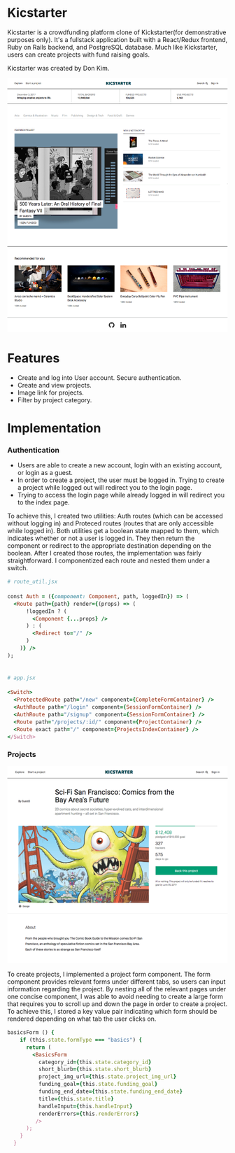 # Kicstarter
 
Kicstarter is a crowdfunding platform clone of Kickstarter(for demonstrative purposes only). It's a fullstack application built with a React/Redux frontend, Ruby on Rails backend, and PostgreSQL database. Much like Kickstarter, users can create projects with fund raising goals.

Kicstarter was created by Don Kim.

[![](https://raw.githubusercontent.com/10KD/FSP/master/Screen%20Shot%202017-12-03%20at%202.06.19%20PM.png)](https://kicstarter.herokuapp.com)

# Features

* Create and log into User account. Secure authentication.
* Create and view projects.
* Image link for projects.
* Filter by project category.


# Implementation

### Authentication

* Users are able to create a new account, login with an existing account, or login as a guest.
* In order to create a project, the user must be logged in. Trying to create a project while logged out will redirect you to the login page.
* Trying to access the login page while already logged in will redirect you to the index page.

To achieve this, I created two utilities: Auth routes (which can be accessed without logging in) and Proteced routes (routes that are only accessible while logged in). Both utilities get a boolean state mapped to them, which indicates whether or not a user is logged in. They then return the component or redirect to the appropriate destination depending on the boolean. After I created those routes, the implementation was fairly straightforward. I componentized each route and nested them under a switch.
```ruby
# route_util.jsx

const Auth = ({component: Component, path, loggedIn}) => (
  <Route path={path} render={(props) => (
      !loggedIn ? (
        <Component {...props} />
      ) : (
        <Redirect to="/" />
      )
    )} />
);


# app.jsx

<Switch>
  <ProtectedRoute path="/new" component={CompleteFormContainer} />
  <AuthRoute path="/login" component={SessionFormContainer} />
  <AuthRoute path="/signup" component={SessionFormContainer} />
  <Route path="/projects/:id/" component={ProjectContainer} />
  <Route exact path="/" component={ProjectsIndexContainer} />
</Switch>
```

### Projects

[![](https://raw.githubusercontent.com/10KD/FSP/master/Screen%20Shot%202017-12-03%20at%202.12.34%20PM.png)](https://kicstarter.herokuapp.com)

To create projects, I implemented a project form component. The form component provides relevant forms under different tabs, so users can input information regarding the project. By nesting all of the relevant pages under one concise component, I was able to avoid needing to create a large form that requires you to scroll up and down the page in order to create a project. To achieve this, I stored a key value pair indicating which form should be rendered depending on what tab the user clicks on.

```ruby
basicsForm () {
    if (this.state.formType === "basics") {
      return (
        <BasicsForm
          category_id={this.state.category_id}
          short_blurb={this.state.short_blurb}
          project_img_url={this.state.project_img_url}
          funding_goal={this.state.funding_goal}
          funding_end_date={this.state.funding_end_date}
          title={this.state.title}
          handleInput={this.handleInput}
          renderErrors={this.renderErrors}
         />
      );
    }
  }
```
